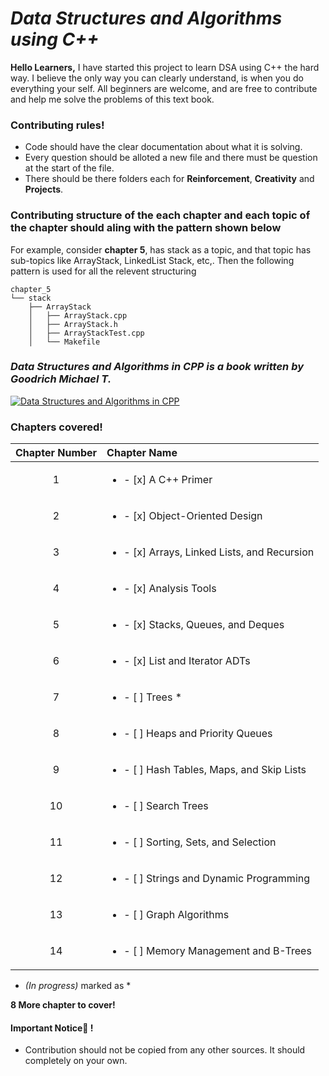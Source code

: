 # _Data Structures and Algorithms using C++_
    
**Hello Learners,**
 I have started this project to learn DSA using C++ the hard way.
 I believe the only way you can clearly understand, is when you do everything your self.
 All beginners are welcome, and are free to contribute and help me solve the problems of this text book.


### Contributing rules!
* Code should have the clear documentation about what it is solving.
* Every question should be alloted a new file and there must be question at the start of the file.
* There should be there folders each for **Reinforcement**,  **Creativity** and **Projects**.

### Contributing structure of the each chapter and each topic of the chapter should aling with the pattern shown below
For example, consider **chapter 5**, has stack as a topic, and that topic has sub-topics like ArrayStack, LinkedList Stack, etc,. Then the following pattern is used for all the relevent structuring

```
chapter_5
└── stack
    ├── ArrayStack
    │   ├── ArrayStack.cpp
    │   ├── ArrayStack.h
    │   ├── ArrayStackTest.cpp
    │   └── Makefile
```

### _Data Structures and Algorithms in CPP is a book written by Goodrich Michael T._
[![Data Structures and Algorithms in CPP](./img/book.jpeg)](https://www.amazon.in/Data-Structures-Algorithms-Michael-Goodrich/dp/0470383275)

### Chapters covered!

| **Chapter Number** | **Chapter Name** |
| :--------------:   | :------------   |
| 1 | <ul> <li> - [x] A C++ Primer </li> </ul> |
| 2 | <ul> <li> - [x] Object-Oriented Design </li> </ul>|
| 3 | <ul> <li> - [x] Arrays, Linked Lists, and Recursion </li> </ul>|
| 4 | <ul> <li> - [x] Analysis Tools </li> </ul>|
| 5 | <ul> <li> - [x] Stacks, Queues, and Deques </li> </ul>|
| 6 | <ul> <li> - [x] List and Iterator ADTs </li> </ul>|
| 7 | <ul> <li> - [ ] Trees * </li> </ul>|
| 8 | <ul> <li> - [ ] Heaps and Priority Queues </li> </ul>|
| 9 | <ul> <li> - [ ] Hash Tables, Maps, and Skip Lists </li> </ul>|
| 10 | <ul> <li> - [ ] Search Trees </li> </ul>|
| 11 | <ul> <li> - [ ] Sorting, Sets, and Selection </li> </ul>|
| 12 | <ul> <li> - [ ] Strings and Dynamic Programming </li> </ul>|
| 13 | <ul> <li> - [ ] Graph Algorithms </li> </ul>|
| 14 | <ul> <li> - [ ] Memory Management and B-Trees </li> </ul>|

* _(In progress)_ marked as *


__8 More chapter to cover!__


#### Important Notice🚨 !
* Contribution should not be copied from any other sources. It should completely on your own.
